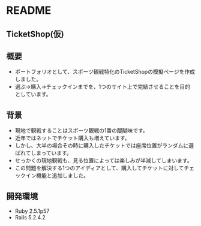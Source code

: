 # README

## TicketShop(仮)

## 概要
- ポートフォリオとして、スポーツ観戦特化のTicketShopの模擬ページを作成しました。
- 選ぶ→購入→チェックインまでを、1つのサイト上で完結させることを目的としています。

## 背景
- 現地で観戦することはスポーツ観戦の1番の醍醐味です。
- 近年ではネットでチケット購入も増えています。
- しかし、大半の場合その時に購入したチケットでは座席位置がランダムに選ばれてしまっています。
- せっかくの現地観戦も、見る位置によっては楽しみが半減してしまいます。
- この問題を解決する1つのアイディアとして、購入してチケットに対してチェックイン機能と追加しました。


## 開発環境
- Ruby 2.5.1p57
- Rails 5.2.4.2